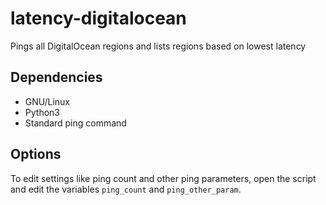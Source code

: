 # latency-digitalocean
Pings all DigitalOcean regions and lists regions based on lowest latency
## Dependencies
* GNU/Linux
* Python3
* Standard ping command
## Options
To edit settings like ping count and other ping parameters, open the script and edit the variables `ping_count` and `ping_other_param`.

